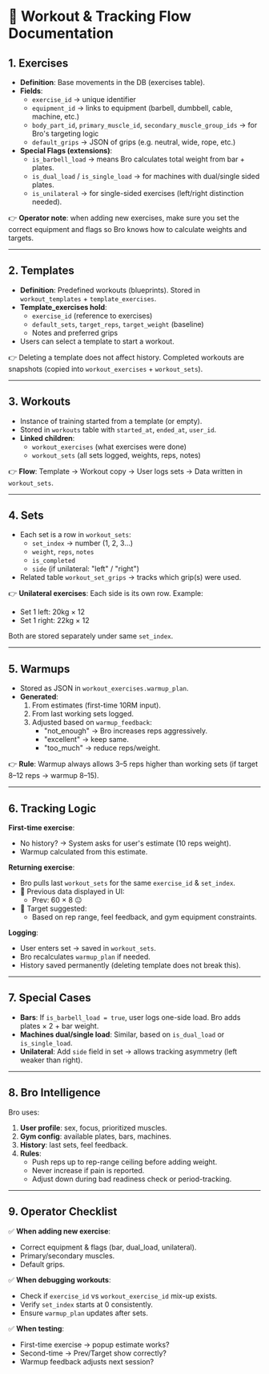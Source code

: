 # 📘 Workout & Tracking Flow Documentation

## 1. Exercises
- **Definition**: Base movements in the DB (exercises table).
- **Fields**:
  - `exercise_id` → unique identifier
  - `equipment_id` → links to equipment (barbell, dumbbell, cable, machine, etc.)
  - `body_part_id`, `primary_muscle_id`, `secondary_muscle_group_ids` → for Bro's targeting logic
  - `default_grips` → JSON of grips (e.g. neutral, wide, rope, etc.)
- **Special Flags (extensions)**:
  - `is_barbell_load` → means Bro calculates total weight from bar + plates.
  - `is_dual_load` / `is_single_load` → for machines with dual/single sided plates.
  - `is_unilateral` → for single-sided exercises (left/right distinction needed).

👉 **Operator note**: when adding new exercises, make sure you set the correct equipment and flags so Bro knows how to calculate weights and targets.

---

## 2. Templates
- **Definition**: Predefined workouts (blueprints). Stored in `workout_templates` + `template_exercises`.
- **Template_exercises hold**:
  - `exercise_id` (reference to exercises)
  - `default_sets`, `target_reps`, `target_weight` (baseline)
  - Notes and preferred grips
- Users can select a template to start a workout.

👉 Deleting a template does not affect history. Completed workouts are snapshots (copied into `workout_exercises` + `workout_sets`).

---

## 3. Workouts
- Instance of training started from a template (or empty).
- Stored in `workouts` table with `started_at`, `ended_at`, `user_id`.
- **Linked children**:
  - `workout_exercises` (what exercises were done)
  - `workout_sets` (all sets logged, weights, reps, notes)

👉 **Flow**: Template → Workout copy → User logs sets → Data written in `workout_sets`.

---

## 4. Sets
- Each set is a row in `workout_sets`:
  - `set_index` → number (1, 2, 3…)
  - `weight`, `reps`, `notes`
  - `is_completed`
  - `side` (if unilateral: "left" / "right")
- Related table `workout_set_grips` → tracks which grip(s) were used.

👉 **Unilateral exercises**: Each side is its own row. Example:
- Set 1 left: 20kg × 12
- Set 1 right: 22kg × 12

Both are stored separately under same `set_index`.

---

## 5. Warmups
- Stored as JSON in `workout_exercises.warmup_plan`.
- **Generated**:
  1. From estimates (first-time 10RM input).
  2. From last working sets logged.
  3. Adjusted based on `warmup_feedback`:
     - "not_enough" → Bro increases reps aggressively.
     - "excellent" → keep same.
     - "too_much" → reduce reps/weight.

👉 **Rule**: Warmup always allows 3–5 reps higher than working sets (if target 8–12 reps → warmup 8–15).

---

## 6. Tracking Logic

**First-time exercise**:
- No history? → System asks for user's estimate (10 reps weight).
- Warmup calculated from this estimate.

**Returning exercise**:
- Bro pulls last `workout_sets` for the same `exercise_id` & `set_index`.
- 📜 Previous data displayed in UI:
  - Prev: 60 × 8 😐
- 🎯 Target suggested:
  - Based on rep range, feel feedback, and gym equipment constraints.

**Logging**:
- User enters set → saved in `workout_sets`.
- Bro recalculates `warmup_plan` if needed.
- History saved permanently (deleting template does not break this).

---

## 7. Special Cases
- **Bars**: If `is_barbell_load = true`, user logs one-side load. Bro adds plates × 2 + bar weight.
- **Machines dual/single load**: Similar, based on `is_dual_load` or `is_single_load`.
- **Unilateral**: Add `side` field in set → allows tracking asymmetry (left weaker than right).

---

## 8. Bro Intelligence

Bro uses:
1. **User profile**: sex, focus, prioritized muscles.
2. **Gym config**: available plates, bars, machines.
3. **History**: last sets, feel feedback.
4. **Rules**:
   - Push reps up to rep-range ceiling before adding weight.
   - Never increase if pain is reported.
   - Adjust down during bad readiness check or period-tracking.

---

## 9. Operator Checklist

✅ **When adding new exercise**:
- Correct equipment & flags (bar, dual_load, unilateral).
- Primary/secondary muscles.
- Default grips.

✅ **When debugging workouts**:
- Check if `exercise_id` vs `workout_exercise_id` mix-up exists.
- Verify `set_index` starts at 0 consistently.
- Ensure `warmup_plan` updates after sets.

✅ **When testing**:
- First-time exercise → popup estimate works?
- Second-time → Prev/Target show correctly?
- Warmup feedback adjusts next session?